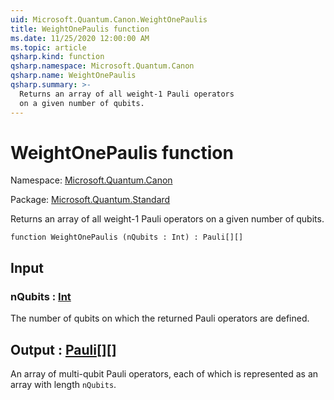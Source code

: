 ```yaml
---
uid: Microsoft.Quantum.Canon.WeightOnePaulis
title: WeightOnePaulis function
ms.date: 11/25/2020 12:00:00 AM
ms.topic: article
qsharp.kind: function
qsharp.namespace: Microsoft.Quantum.Canon
qsharp.name: WeightOnePaulis
qsharp.summary: >-
  Returns an array of all weight-1 Pauli operators
  on a given number of qubits.
---
```


# WeightOnePaulis function

Namespace: [Microsoft.Quantum.Canon](xref:Microsoft.Quantum.Canon)

Package: [Microsoft.Quantum.Standard](https://nuget.org/packages/Microsoft.Quantum.Standard)


Returns an array of all weight-1 Pauli operatorson a given number of qubits.

```qsharp
function WeightOnePaulis (nQubits : Int) : Pauli[][]
```


## Input

### nQubits : [Int](xref:microsoft.quantum.lang-ref.int)

The number of qubits on which the returned Pauli operatorsare defined.



## Output : [Pauli](xref:microsoft.quantum.lang-ref.pauli)[][]

An array of multi-qubit Pauli operators, each of which isrepresented as an array with length `nQubits`.